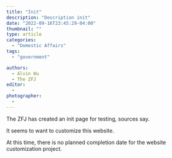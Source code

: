 ```yaml
---
title: "Init"
description: "Description init"
date: "2022-09-16T23:45:29-04:00"
thumbnail: ""
type: article
categories:
  - "Domestic Affairs"
tags:
  - "government"

authors:
  - Alvin Wu
  - The ZFJ
editor:
  - 
photographer:
  - 
---
```


The ZFJ has created an init page for testing, sources say. 

It seems to want to customize this website. 

At this time, there is no planned completion date for the website customization project. 